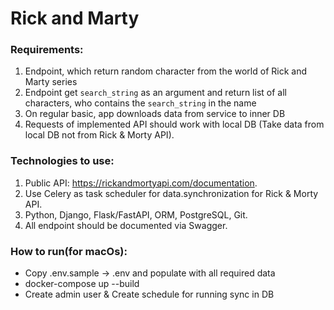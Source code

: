 # Rick and Marty

### Requirements:
1. Endpoint, which return random character from the world of Rick and Marty series
2. Endpoint get `search_string` as an argument and return list of all characters, who contains the `search_string` in the name
3. On regular basic, app downloads data from  service to inner DB
4. Requests of implemented API should work with local DB                                                (Take data from local DB not from Rick & Morty API).

### Technologies to use:
1. Public API: https://rickandmortyapi.com/documentation.
2. Use Celery as task scheduler for data.synchronization for Rick & Morty API.
3. Python, Django, Flask/FastAPI, ORM, PostgreSQL, Git.
4. All endpoint should be documented via Swagger.

### How to run(for macOs):
- Copy .env.sample -> .env and populate with all required data
- docker-compose up --build
- Create admin user & Create schedule for running sync in DB
